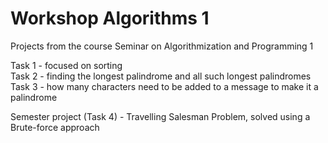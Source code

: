# Workshop Algorithms 1 
Projects from the course Seminar on Algorithmization and Programming 1

Task 1 - focused on sorting <br>
Task 2 - finding the longest palindrome and all such longest palindromes <br>
Task 3 - how many characters need to be added to a message to make it a palindrome <br>

Semester project (Task 4) - Travelling Salesman Problem, solved using a Brute-force approach
